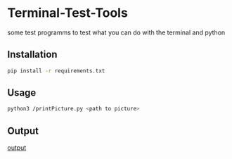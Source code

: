 # Terminal-Test-Tools

some test programms to test what you can do with the terminal and python


## Installation

```bash
pip install -r requirements.txt
```

## Usage

```bash
python3 /printPicture.py <path to picture>
```

## Output

[output]([2024-06-30_15-08.png](https://raw.githubusercontent.com/ERR0RW0LF/Terminal-Test-Tools/main/2024-06-30_15-08.png))
